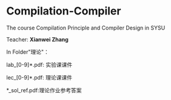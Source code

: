 # Compilation-Compiler
The course Compilation Principle and Compiler Design in SYSU

Teacher: **Xianwei Zhang**

In Folder"理论"：

lab_[0-9]\*.pdf: 实验课课件

lec_[0-9]\*.pdf: 理论课课件

\*\_sol_ref.pdf:理论作业参考答案
